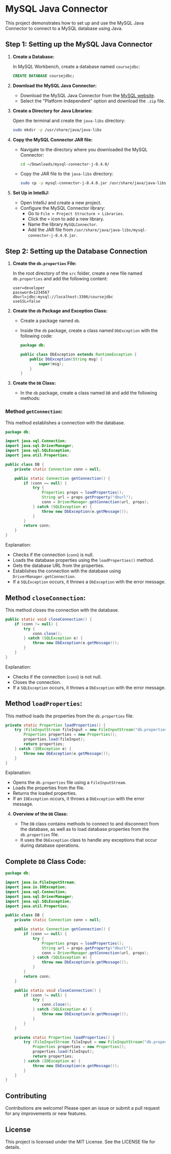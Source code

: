 # MySQL Java Connector

This project demonstrates how to set up and use the MySQL Java Connector to connect to a MySQL database using Java.

## Step 1: Setting up the MySQL Java Connector

1. **Create a Database:**

    In MySQL Workbench, create a database named `coursejdbc`:

    ```sql
    CREATE DATABASE coursejdbc;
    ```

2. **Download the MySQL Java Connector:**

    - Download the MySQL Java Connector from the [MySQL website](https://dev.mysql.com/downloads/connector/j/).
    - Select the "Platform Independent" option and download the `.zip` file.

3. **Create a Directory for Java Libraries:**

    Open the terminal and create the `java-libs` directory:

    ```bash
    sudo mkdir -p /usr/share/java/java-libs
    ```

4. **Copy the MySQL Connector JAR file:**

    - Navigate to the directory where you downloaded the MySQL Connector:

      ```bash
      cd ~/Downloads/mysql-connector-j-8.4.0/
      ```

    - Copy the JAR file to the `java-libs` directory:

      ```bash
      sudo cp -p mysql-connector-j-8.4.0.jar /usr/share/java/java-libs
      ```

5. **Set Up in IntelliJ:**

    - Open IntelliJ and create a new project.
    - Configure the MySQL Connector library:
        - Go to `File > Project Structure > Libraries`.
        - Click the `+` icon to add a new library.
        - Name the library `MySQLConnector`.
        - Add the JAR file from `/usr/share/java/java-libs/mysql-connector-j-8.4.0.jar`.

## Step 2: Setting up the Database Connection

1. **Create the `db.properties` File:**

    In the root directory of the `src` folder, create a new file named `db.properties` and add the following content:

    ```properties
    user=developer
    password=1234567
    dburl=jdbc:mysql://localhost:3306/coursejdbc
    useSSL=false
    ```

2. **Create the `db` Package and Exception Class:**

    - Create a package named `db`.
    - Inside the `db` package, create a class named `DbException` with the following code:

      ```java
      package db;

      public class DbException extends RuntimeException {
          public DbException(String msg) {
              super(msg);
          }
      }
      ```

3. **Create the `DB` Class:**

    - In the `db` package, create a class named `DB` and add the following methods:

### Method `getConnection`:

This method establishes a connection with the database.

```java
package db;

import java.sql.Connection;
import java.sql.DriverManager;
import java.sql.SQLException;
import java.util.Properties;

public class DB {
    private static Connection conn = null;

    public static Connection getConnection() {
        if (conn == null) {
            try {
                Properties props = loadProperties();
                String url = props.getProperty("dburl");
                conn = DriverManager.getConnection(url, props);
            } catch (SQLException e) {
                throw new DbException(e.getMessage());
            }
        }
        return conn;
    }
}
```
Explanation:

- Checks if the connection (`conn`) is null.
- Loads the database properties using the `loadProperties()` method.
- Gets the database URL from the properties.
- Establishes the connection with the database using `DriverManager.getConnection`.
- If a `SQLException` occurs, it throws a `DbException` with the error message.

## Method `closeConnection`:

This method closes the connection with the database.

```java
public static void closeConnection() {
    if (conn != null) {
        try {
            conn.close();
        } catch (SQLException e) {
            throw new DbException(e.getMessage());
        }
    }
}
```
Explanation:

- Checks if the connection (`conn`) is not null.
- Closes the connection.
- If a `SQLException` occurs, it throws a `DbException` with the error message.

## Method `loadProperties`:

This method loads the properties from the `db.properties` file.

```java
private static Properties loadProperties() {
    try (FileInputStream fileInput = new FileInputStream("db.properties")) {
        Properties properties = new Properties();
        properties.load(fileInput);
        return properties;
    } catch (IOException e) {
        throw new DbException(e.getMessage());
    }
}
```
Explanation:

- Opens the `db.properties` file using a `FileInputStream`.
- Loads the properties from the file.
- Returns the loaded properties.
- If an `IOException` occurs, it throws a `DbException` with the error message.

4. **Overview of the `DB` Class:**

    - The `DB` class contains methods to connect to and disconnect from the database, as well as to load database properties from the `db.properties` file.
    - It uses the `DbException` class to handle any exceptions that occur during database operations.

## Complete `DB` Class Code:

```java
package db;

import java.io.FileInputStream;
import java.io.IOException;
import java.sql.Connection;
import java.sql.DriverManager;
import java.sql.SQLException;
import java.util.Properties;

public class DB {
    private static Connection conn = null;

    public static Connection getConnection() {
        if (conn == null) {
            try {
                Properties props = loadProperties();
                String url = props.getProperty("dburl");
                conn = DriverManager.getConnection(url, props);
            } catch (SQLException e) {
                throw new DbException(e.getMessage());
            }
        }
        return conn;
    }

    public static void closeConnection() {
        if (conn != null) {
            try {
                conn.close();
            } catch (SQLException e) {
                throw new DbException(e.getMessage());
            }
        }
    }

    private static Properties loadProperties() {
        try (FileInputStream fileInput = new FileInputStream("db.properties")) {
            Properties properties = new Properties();
            properties.load(fileInput);
            return properties;
        } catch (IOException e) {
            throw new DbException(e.getMessage());
        }
    }
}
```
## Contributing

Contributions are welcome! Please open an issue or submit a pull request for any improvements or new features.

## License

This project is licensed under the MIT License. See the LICENSE file for details.

